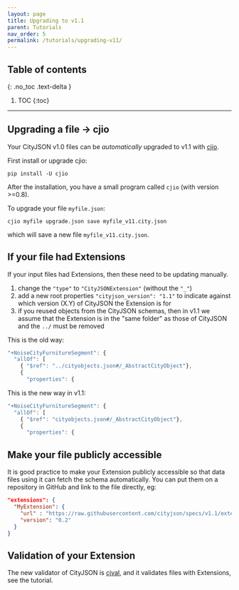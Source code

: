 ```yaml
---
layout: page
title: Upgrading to v1.1
parent: Tutorials
nav_order: 5
permalink: /tutorials/upgrading-v11/
---
```


## Table of contents
{: .no_toc .text-delta }

1. TOC
{:toc}

---

## Upgrading a file -> cjio 

Your CityJSON v1.0 files can be *automatically* upgraded to v1.1 with [cjio](https://github.com/cityjson/cjio).

First install or upgrade cjio:
```
pip install -U cjio
```

After the installation, you have a small program called `cjio` (with version >=0.8).

To upgrade your file `myfile.json`:
```
cjio myfile upgrade.json save myfile_v11.city.json
```

which will save a new file `myfile_v11.city.json`.


## If your file had Extensions

If your input files had Extensions, then these need to be updating manually.

1. change the `"type"` to `"CityJSONExtension"` (without the `"_"`)
2. add a new root properties `"cityjson_version": "1.1"` to indicate against which version (X.Y) of CityJSON the Extension is for
3. if you reused objects from the CityJSON schemas, then in v1.1 we assume that the Extension is in the "same folder" as those of CityJSON and the `../` must be removed

This is the old way:
```javascript
"+NoiseCityFurnitureSegment": {
  "allOf": [
    { "$ref": "../cityobjects.json#/_AbstractCityObject"},
    {
      "properties": { 
```

This is the new way in v1.1:
```javascript
"+NoiseCityFurnitureSegment": {
  "allOf": [
    { "$ref": "cityobjects.json#/_AbstractCityObject"},
    {
      "properties": { 
```


## Make your file publicly accessible

It is good practice to make your Extension publicly accessible so that data files using it can fetch the schema automatically.
You can put them on a repository in GitHub and link to the file directly, eg:

```json
"extensions": {
  "MyExtension": {
    "url" : "https://raw.githubusercontent.com/cityjson/specs/v1.1/extensions/Generic/generic.ext.json",
    "version": "0.2"
  }
}
```

## Validation of your Extension

The new validator of CityJSON is [cjval](https://github.com/cityjson/cjval), and it validates files with Extensions, see the tutorial.

